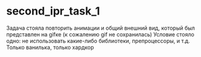# second_ipr_task_1

Задача стояла повторить анимации и общий внешний вид, который был представлен на gifке (к сожалению gif не сохранилась)
Условие стояло одно: не использовать какие-либо библиотеки, препроцессоры, и т.д. Только ванилька, только хардкор
